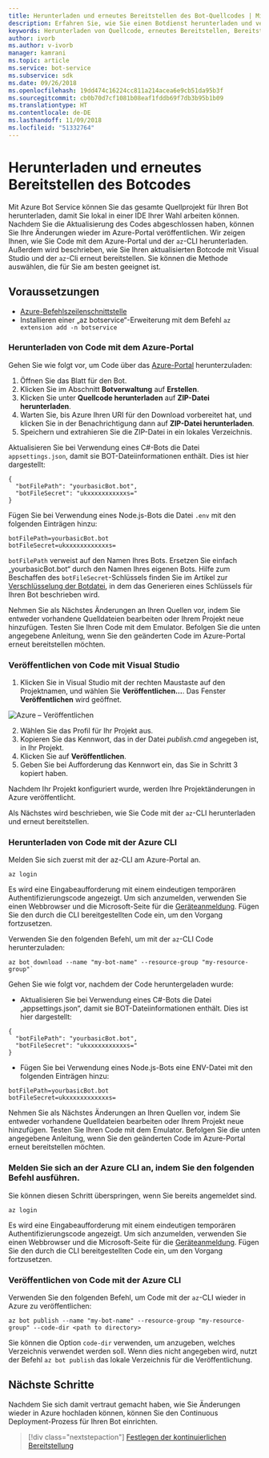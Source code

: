```yaml
---
title: Herunterladen und erneutes Bereitstellen des Bot-Quellcodes | Microsoft-Dokumentation
description: Erfahren Sie, wie Sie einen Botdienst herunterladen und veröffentlichen.
keywords: Herunterladen von Quellcode, erneutes Bereitstellen, Bereitstellen, ZIP-Datei, Veröffentlichen
author: ivorb
ms.author: v-ivorb
manager: kamrani
ms.topic: article
ms.service: bot-service
ms.subservice: sdk
ms.date: 09/26/2018
ms.openlocfilehash: 19dd474c16224cc811a214acea6e9cb51da95b3f
ms.sourcegitcommit: cb0b70d7cf1081b08eaf1fddb69f7db3b95b1b09
ms.translationtype: HT
ms.contentlocale: de-DE
ms.lasthandoff: 11/09/2018
ms.locfileid: "51332764"
---
```

# <a name="download-and-redeploy-bot-code"></a>Herunterladen und erneutes Bereitstellen des Botcodes
Mit Azure Bot Service können Sie das gesamte Quellprojekt für Ihren Bot herunterladen, damit Sie lokal in einer IDE Ihrer Wahl arbeiten können. Nachdem Sie die Aktualisierung des Codes abgeschlossen haben, können Sie Ihre Änderungen wieder im Azure-Portal veröffentlichen. Wir zeigen Ihnen, wie Sie Code mit dem Azure-Portal und der `az`-CLI herunterladen. Außerdem wird beschrieben, wie Sie Ihren aktualisierten Botcode mit Visual Studio und der `az`-Cli erneut bereitstellen. Sie können die Methode auswählen, die für Sie am besten geeignet ist.

## <a name="prerequisites"></a>Voraussetzungen
- [Azure-Befehlszeilenschnittstelle](https://docs.microsoft.com/en-us/cli/azure/?view=azure-cli-latest)
- Installieren einer „az botservice“-Erweiterung mit dem Befehl `az extension add -n botservice`

### <a name="download-code-using-the-azure-portal"></a>Herunterladen von Code mit dem Azure-Portal
Gehen Sie wie folgt vor, um Code über das [Azure-Portal](https://portal.azure.com) herunterzuladen:
1. Öffnen Sie das Blatt für den Bot.
1. Klicken Sie im Abschnitt **Botverwaltung** auf **Erstellen**.
1. Klicken Sie unter **Quellcode herunterladen** auf **ZIP-Datei herunterladen**.
1. Warten Sie, bis Azure Ihren URI für den Download vorbereitet hat, und klicken Sie in der Benachrichtigung dann auf **ZIP-Datei herunterladen**.
1. Speichern und extrahieren Sie die ZIP-Datei in ein lokales Verzeichnis.

Aktualisieren Sie bei Verwendung eines C#-Bots die Datei `appsettings.json`, damit sie BOT-Dateiinformationen enthält. Dies ist hier dargestellt:

```
{
  "botFilePath": "yourbasicBot.bot",
  "botFileSecret": "ukxxxxxxxxxxxs="
}
```

Fügen Sie bei Verwendung eines Node.js-Bots die Datei `.env` mit den folgenden Einträgen hinzu:
```
botFilePath=yourbasicBot.bot
botFileSecret=ukxxxxxxxxxxxxs=
```

`botFilePath` verweist auf den Namen Ihres Bots. Ersetzen Sie einfach „yourbasicBot.bot“ durch den Namen Ihres eigenen Bots. Hilfe zum Beschaffen des `botFileSecret`-Schlüssels finden Sie im Artikel zur [Verschlüsselung der Botdatei](https://aka.ms/bot-file-encryption), in dem das Generieren eines Schlüssels für Ihren Bot beschrieben wird.

Nehmen Sie als Nächstes Änderungen an Ihren Quellen vor, indem Sie entweder vorhandene Quelldateien bearbeiten oder Ihrem Projekt neue hinzufügen. Testen Sie Ihren Code mit dem Emulator. Befolgen Sie die unten angegebene Anleitung, wenn Sie den geänderten Code im Azure-Portal erneut bereitstellen möchten.

### <a name="publish-code-using-visual-studio"></a>Veröffentlichen von Code mit Visual Studio
1. Klicken Sie in Visual Studio mit der rechten Maustaste auf den Projektnamen, und wählen Sie **Veröffentlichen...**. Das Fenster **Veröffentlichen** wird geöffnet.

![Azure – Veröffentlichen](~/media/azure-bot-build/azure-csharp-publish.png)

2. Wählen Sie das Profil für Ihr Projekt aus.
3. Kopieren Sie das Kennwort, das in der Datei _publish.cmd_ angegeben ist, in Ihr Projekt.
4. Klicken Sie auf **Veröffentlichen**.
5. Geben Sie bei Aufforderung das Kennwort ein, das Sie in Schritt 3 kopiert haben.   

Nachdem Ihr Projekt konfiguriert wurde, werden Ihre Projektänderungen in Azure veröffentlicht. 

Als Nächstes wird beschrieben, wie Sie Code mit der `az`-CLI herunterladen und erneut bereitstellen.

### <a name="download-code-using-azure-cli"></a>Herunterladen von Code mit der Azure CLI

Melden Sie sich zuerst mit der az-CLI am Azure-Portal an.

```azcli
az login
```

Es wird eine Eingabeaufforderung mit einem eindeutigen temporären Authentifizierungscode angezeigt. Um sich anzumelden, verwenden Sie einen Webbrowser und die Microsoft-Seite für die [Geräteanmeldung](https://microsoft.com/devicelogin). Fügen Sie den durch die CLI bereitgestellten Code ein, um den Vorgang fortzusetzen.

Verwenden Sie den folgenden Befehl, um mit der `az`-CLI Code herunterzuladen:
```azcli
az bot download --name "my-bot-name" --resource-group "my-resource-group"`
```
Gehen Sie wie folgt vor, nachdem der Code heruntergeladen wurde:
- Aktualisieren Sie bei Verwendung eines C#-Bots die Datei „appsettings.json“, damit sie BOT-Dateiinformationen enthält. Dies ist hier dargestellt:

```
{
  "botFilePath": "yourbasicBot.bot",
  "botFileSecret": "ukxxxxxxxxxxxs="
}
```

- Fügen Sie bei Verwendung eines Node.js-Bots eine ENV-Datei mit den folgenden Einträgen hinzu:

```
botFilePath=yourbasicBot.bot
botFileSecret=ukxxxxxxxxxxxxs=
```

Nehmen Sie als Nächstes Änderungen an Ihren Quellen vor, indem Sie entweder vorhandene Quelldateien bearbeiten oder Ihrem Projekt neue hinzufügen. Testen Sie Ihren Code mit dem Emulator. Befolgen Sie die unten angegebene Anleitung, wenn Sie den geänderten Code im Azure-Portal erneut bereitstellen möchten.

### <a name="login-to-azure-cli-by-running-the-following-command"></a>Melden Sie sich an der Azure CLI an, indem Sie den folgenden Befehl ausführen.
Sie können diesen Schritt überspringen, wenn Sie bereits angemeldet sind.

```azcli
az login
```
Es wird eine Eingabeaufforderung mit einem eindeutigen temporären Authentifizierungscode angezeigt. Um sich anzumelden, verwenden Sie einen Webbrowser und die Microsoft-Seite für die [Geräteanmeldung](https://microsoft.com/devicelogin). Fügen Sie den durch die CLI bereitgestellten Code ein, um den Vorgang fortzusetzen.

### <a name="publish-code-using-azure-cli"></a>Veröffentlichen von Code mit der Azure CLI
Verwenden Sie den folgenden Befehl, um Code mit der `az`-CLI wieder in Azure zu veröffentlichen:
```azcli
az bot publish --name "my-bot-name" --resource-group "my-resource-group" --code-dir <path to directory> 
```

Sie können die Option `code-dir` verwenden, um anzugeben, welches Verzeichnis verwendet werden soll. Wenn dies nicht angegeben wird, nutzt der Befehl `az bot publish` das lokale Verzeichnis für die Veröffentlichung.

## <a name="next-steps"></a>Nächste Schritte
Nachdem Sie sich damit vertraut gemacht haben, wie Sie Änderungen wieder in Azure hochladen können, können Sie den Continuous Deployment-Prozess für Ihren Bot einrichten.

> [!div class="nextstepaction"]
> [Festlegen der kontinuierlichen Bereitstellung](bot-service-build-continuous-deployment.md)
